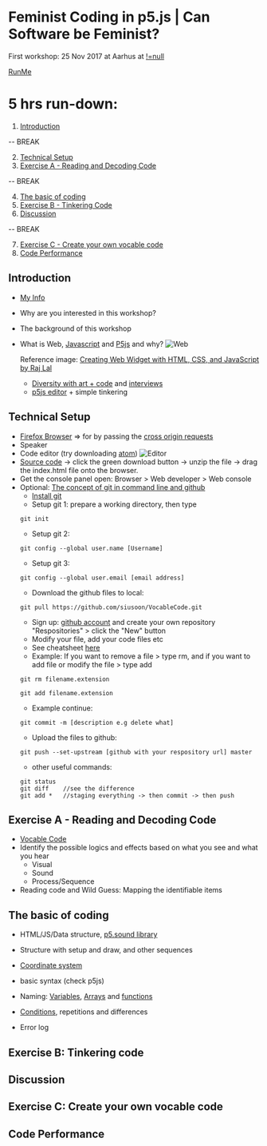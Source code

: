 # Feminist Coding in p5.js | Can Software be Feminist?

First workshop: 25 Nov 2017 at Aarhus at [!=null](http://notnull.andersvisti.dk/winnie.php)

[RunMe](https://cdn.rawgit.com/siusoon/VocableCode/9f23c99f/vocablecode_program/index.html)

# 5 hrs run-down:
1. [Introduction](#introduction)

-- BREAK

2. [Technical Setup](#technical)
3. [Exercise A - Reading and Decoding Code](#exerciseA)

-- BREAK

4. [The basic of coding](#basics)
5. [Exercise B - Tinkering Code](#exerciseB)
6. [Discussion](#discussion)

-- BREAK

7. [Exercise C - Create your own vocable code](#owncode)
8. [Code Performance](#codeperformance)

## Introduction <a name="introduction"></a>
  - [My Info](http://www.siusoon.net)
  - Why are you interested in this workshop?
  - The background of this workshop
  - What is Web, [Javascript](https://developer.mozilla.org/en-US/docs/Learn/JavaScript/First_steps/What_is_JavaScript) and [P5js](https://p5js.org/) and why?
    ![Web](https://www.codeproject.com/KB/books/DevelopWebWidgetHtmlCssJs/bigpicture_small.png "web")
    
    Reference image: [Creating Web Widget with HTML, CSS, and JavaScript by Raj Lal](https://www.codeproject.com/Articles/81355/Chapter-Creating-Web-Widget-with-HTML-CSS-and-Ja)
    - [Diversity with art + code](http://diversity.p5js.org/about.html) and [interviews](https://www.youtube.com/channel/UCwtoGoM92Bais5heYYxmB5w)
    - [p5js editor](http://alpha.editor.p5js.org/) + simple tinkering
  
## Technical Setup <a name="technical"></a>
  - [Firefox Browser](https://www.mozilla.org/en-US/firefox/new/) => for by passing the [cross origin requests](https://developer.mozilla.org/en-US/docs/Web/HTTP/CORS) 
  - Speaker
  - Code editor (try downloading [atom](https://atom.io/))
  ![Editor](https://github.com/siusoon/VocableCode/blob/master/atom_screen.png)
  - [Source code](https://github.com/siusoon/VocableCode) -> click the green download button -> unzip the file -> drag the index.html file onto the browser. 
  - Get the console panel open: Browser > Web developer > Web console
  - Optional: [The concept of git in command line and github](http://product.hubspot.com/blog/git-and-github-tutorial-for-beginners)
    * [Install git](https://git-scm.com/book/en/v2/Getting-Started-Installing-Git)
    * Setup git 1: prepare a working directory, then type 
    ```
    git init
    ```
    * Setup git 2: 
    ```
    git config --global user.name [Username] 
    ```
    * Setup git 3: 
    ```
    git config --global user.email [email address] 
    ```
    * Download the github files to local: 
    ```
    git pull https://github.com/siusoon/VocableCode.git
    ```
    * Sign up: [github account](https://github.com/) and create your own repository "Respositories" > click the "New" button
    * Modify your file, add your code files etc
    * See cheatsheet [here](https://services.github.com/on-demand/downloads/github-git-cheat-sheet.pdf)
    * Example: If you want to remove a file > type rm, and if you want to add file or modify the file > type add
    ```
    git rm filename.extension
    ```
     ```
    git add filename.extension
    ```
    * Example continue: 
    ```
    git commit -m [description e.g delete what]
    ```
    * Upload the files to github:
    ```
    git push --set-upstream [github with your respository url] master
    ```
    * other useful commands:
    ```
    git status
    git diff    //see the difference
    git add *   //staging everything -> then commit -> then push
    ```
## Exercise A - Reading and Decoding Code <a name="exerciseA"></a>
- [Vocable Code](https://github.com/siusoon/VocableCode)
- Identify the possible logics and effects based on what you see and what you hear
  - Visual
  - Sound
  - Process/Sequence
- Reading code and Wild Guess: Mapping the identifiable items 

## The basic of coding <a name="basics"></a>

  - HTML/JS/Data structure, [p5.sound library](https://p5js.org/reference/#/libraries/p5.sound)

  - Structure with setup and draw, and other sequences

  - [Coordinate system](https://p5js.org/examples/structure-coordinates.html)

  - basic syntax (check p5js)
  
  - Naming: [Variables](https://p5js.org/examples/data-variables.html), [Arrays](https://p5js.org/examples/arrays-array.html) and [functions](https://p5js.org/examples/structure-functions.html)

  - [Conditions](https://p5js.org/examples/control-conditionals-1.html), repetitions and differences

  - Error log

## Exercise B: Tinkering code  <a name="exerciseB"></a>
## Discussion  <a name="discussion"></a>
## Exercise C: Create your own vocable code <a name="exerciseC"></a>
## Code Performance <a name="codeperformance"></a>
